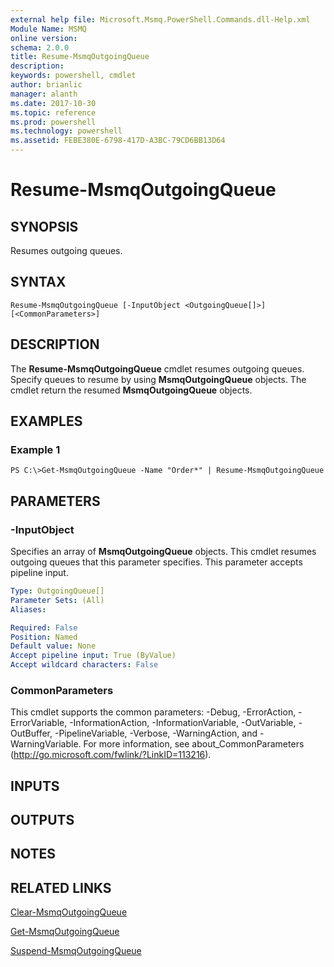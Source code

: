 ```yaml
---
external help file: Microsoft.Msmq.PowerShell.Commands.dll-Help.xml
Module Name: MSMQ
online version: 
schema: 2.0.0
title: Resume-MsmqOutgoingQueue
description: 
keywords: powershell, cmdlet
author: brianlic
manager: alanth
ms.date: 2017-10-30
ms.topic: reference
ms.prod: powershell
ms.technology: powershell
ms.assetid: FEBE380E-6798-417D-A3BC-79CD6BB13D64
---
```


# Resume-MsmqOutgoingQueue

## SYNOPSIS
Resumes outgoing queues.

## SYNTAX

```
Resume-MsmqOutgoingQueue [-InputObject <OutgoingQueue[]>] [<CommonParameters>]
```

## DESCRIPTION
The **Resume-MsmqOutgoingQueue** cmdlet resumes outgoing queues.
Specify queues to resume by using **MsmqOutgoingQueue** objects.
The cmdlet return the resumed **MsmqOutgoingQueue** objects.

## EXAMPLES

### Example 1
```
PS C:\>Get-MsmqOutgoingQueue -Name "Order*" | Resume-MsmqOutgoingQueue
```

## PARAMETERS

### -InputObject
Specifies an array of **MsmqOutgoingQueue** objects.
This cmdlet resumes outgoing queues that this parameter specifies.
This parameter accepts pipeline input.

```yaml
Type: OutgoingQueue[]
Parameter Sets: (All)
Aliases: 

Required: False
Position: Named
Default value: None
Accept pipeline input: True (ByValue)
Accept wildcard characters: False
```

### CommonParameters
This cmdlet supports the common parameters: -Debug, -ErrorAction, -ErrorVariable, -InformationAction, -InformationVariable, -OutVariable, -OutBuffer, -PipelineVariable, -Verbose, -WarningAction, and -WarningVariable. For more information, see about_CommonParameters (http://go.microsoft.com/fwlink/?LinkID=113216).

## INPUTS

## OUTPUTS

## NOTES

## RELATED LINKS

[Clear-MsmqOutgoingQueue](./Clear-MSMQOutgoingQueue.md)

[Get-MsmqOutgoingQueue](./Get-MSMQOutgoingQueue.md)

[Suspend-MsmqOutgoingQueue](./Suspend-MsmqOutgoingQueue.md)

